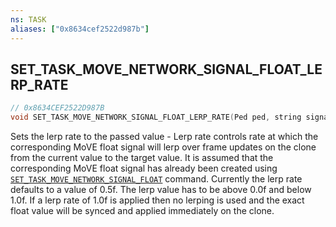 ```yaml
---
ns: TASK
aliases: ["0x8634cef2522d987b"]
---
```

## SET_TASK_MOVE_NETWORK_SIGNAL_FLOAT_LERP_RATE

```c
// 0x8634CEF2522D987B
void SET_TASK_MOVE_NETWORK_SIGNAL_FLOAT_LERP_RATE(Ped ped, string signalName, float fLerpRate);
```

Sets the lerp rate to the passed value - Lerp rate controls rate at which the corresponding MoVE float signal will lerp over frame updates on the clone from the current value to the target value. It is assumed that the corresponding MoVE float signal has already been created using [`SET_TASK_MOVE_NETWORK_SIGNAL_FLOAT`](#_0xD5BB4025AE449A4E) command. Currently the lerp rate defaults to a value of 0.5f. The lerp value has to be above 0.0f and below 1.0f. If a lerp rate of 1.0f is applied then no lerping is used and the exact float value will be synced and applied immediately on the clone.

